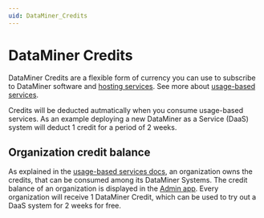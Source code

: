 ```yaml
---
uid: DataMiner_Credits
---
```


# DataMiner Credits

DataMiner Credits are a flexible form of currency you can use to subscribe to DataMiner software and [hosting services](https://aka.dataminer.services/usage-based-pricing). See more about [usage-based services](https://aka.dataminer.services/usage-based-services-docs).

Credits will be deducted autmatically when you consume usage-based services. As an example deploying a new DataMiner as a Service (DaaS) system will deduct 1 credit for a period of 2 weeks. <!-- link to DaaS docs -->

## Organization credit balance

As explained in the [usage-based services docs](https://aka.dataminer.services/usage-based-services-docs#organization), an organization owns the credits, that can be consumed among its DataMiner Systems. 
The credit balance of an organization is displayed in the [Admin app](https://admin.dataminer.services).
Every organization will receive 1 DataMiner Credit, which can be used to try out a DaaS system for 2 weeks for free. <!-- link to DaaS docs -->

